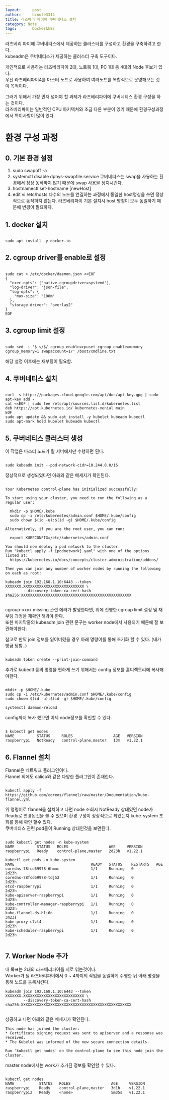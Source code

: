 ```yaml
---
layout:     post
author:     bcnote3314
title: 라즈베리 파이에 쿠버네티스 설치
category: Note
tags: 		Docker&k8s
---
```


라즈베리 파이에 쿠버네티스에서 제공하는 클러스터를 구성하고 환경을 구축하려고 한다.  
kubeadm은 쿠버네티스가 제공하는 클러스터 구축 도구이다.  

개인적으로 사용하는 라즈베리파이 2대, 노트북 1대, PC 1대 총 4대의 Node 후보가 있다.  
우선 라즈베리파이4를 마스터 노드로 사용하여 여러노드를 복합적으로 운영해보는 것이 목적이다.  

그러기 위해서 가장 먼저 넘어야 할 과제가 라즈베리파이에 쿠버네티스 환경 구성을 하는 것이다.  
라즈베리파이는 일반적인 CPU 아키텍쳐와 조금 다른 부분이 있기 때문에 환경구성과정에서 특이사항이 많이 있다. 

# 환경 구성 과정

## 0. 기본 환경 설정

1. sudo swapoff -a 
2. systemctl disable dphys-swapfile.service
 쿠버네티스는 swap을 사용하는 환경에서 정상 동작하지 않기 때문에 swap 사용을 정지시킨다.
3. hostnamectl set-hostname [newHost] 
4. edit vi /etc/hosts
 다수의 노드를 연결하는 과정에서 동일한 host명칭을 쓰면 정상적으로 동작하지 않는다. 
 라즈베리파이 기본 설치시 host 명칭이 모두 동일하기 때문에 변경이 필요하다. 


## 1. docker 설치

```

sudo apt install -y docker.io

```

## 2. cgroup driver를 enable로 설정

```

sudo cat > /etc/docker/daemon.json <<EOF
{
  "exec-opts": ["native.cgroupdriver=systemd"],
  "log-driver": "json-file",
  "log-opts": {
    "max-size": "100m"
  },
  "storage-driver": "overlay2"
}
EOF

```

## 3. cgroup limit 설정 

```

sudo sed -i '$ s/$/ cgroup_enable=cpuset cgroup_enable=memory cgroup_memory=1 swapaccount=1/' /boot/cmdline.txt

```

해당 설정 이후에는 재부팅이 필요함.

## 4. 쿠버네티스 설치

```

curl -s https://packages.cloud.google.com/apt/doc/apt-key.gpg | sudo apt-key add -
cat <<EOF | sudo tee /etc/apt/sources.list.d/kubernetes.list
deb https://apt.kubernetes.io/ kubernetes-xenial main
EOF
sudo apt update && sudo apt install -y kubelet kubeadm kubectl
sudo apt-mark hold kubelet kubeadm kubectl

```

## 5. 쿠버네티스 클러스터 생성

이 작업은 마스터 노드가 될 서버에서만 수행하면 된다.  

```

sudo kubeadm init --pod-network-cidr=10.244.0.0/16

```

정상적으로 생성되었다면 아래와 같은 메세지가 확인된다.  

```

Your Kubernetes control-plane has initialized successfully!

To start using your cluster, you need to run the following as a regular user:

  mkdir -p $HOME/.kube
  sudo cp -i /etc/kubernetes/admin.conf $HOME/.kube/config
  sudo chown $(id -u):$(id -g) $HOME/.kube/config

Alternatively, if you are the root user, you can run:

  export KUBECONFIG=/etc/kubernetes/admin.conf

You should now deploy a pod network to the cluster.
Run "kubectl apply -f [podnetwork].yaml" with one of the options listed at:
  https://kubernetes.io/docs/concepts/cluster-administration/addons/

Then you can join any number of worker nodes by running the following on each as root:

kubeadm join 192.168.1.10:6443 --token XXXXXXX.XXXXXXXXXXXXXXXXXXXXXXXXXXX \
        --discovery-token-ca-cert-hash sha256:XXXXXXXXXXXXXXXXXXXXXXXXXXXXXXXXXXXXXXXXXXXXXXXXX
		
```

cgroup-xxxx missing 관련 에러가 발생한다면, 위에 진행한 cgroup limit 설정 및 재부팅 과정을 재확인 해봐야 한다.  
또한 마지막줄의 kubeadm join 관련 문구는 worker node에서 사용되기 때문에 잘 보관해야한다.

참고로 만약 join 정보를 잃어버렸을 경우 아래 명령어를 통해 초기화 할 수 있다. (내가 방금 당함..)

```

kubeadm token create --print-join-command

```  

추가로 kubectl 등의 명령을 편하게 쓰기 위해서는 config 정보를 홈디렉토리에 복사해야한다.

``` 

mkdir -p $HOME/.kube
sudo cp -i /etc/kubernetes/admin.conf $HOME/.kube/config
sudo chown $(id -u):$(id -g) $HOME/.kube/config

systemctl daemon-reload

```

config까지 복사 했으면 이제 node정보를 확인할 수 있다.  

```

$ kubectl get nodes
NAME          STATUS     ROLES                  AGE   VERSION
raspberrypi   NotReady   control-plane,master   13m   v1.22.1

```

## 6. Flannel 설치

Flannel은 네트워크 플러그인이다.  
Flannel 외에도 calico와 같은 다양한 플러그인이 존재한다.  

```

kubectl apply -f https://github.com/coreos/flannel/raw/master/Documentation/kube-flannel.yml

```

위 명령어로 flannel을 설치하고 나면 node 조회시 NotReady 상태였던 node가 Ready로 변경된것을 볼 수 있으며 환경 구성이 정상적으로 되었는지 kube-system 조회를 통해 확인 할수 있다.  
쿠버네티스 관련 pod들이 Running 상태인것을 보면된다.  

```

sudo kubectl get nodes -n kube-system
NAME          STATUS   ROLES                  AGE     VERSION
raspberrypi   Ready    control-plane,master   2d23h   v1.22.1

kubectl get pods -n kube-system
NAME                                  READY   STATUS    RESTARTS   AGE
coredns-78fcd69978-6hmmc              1/1     Running   0          2d23h
coredns-78fcd69978-tdj52              1/1     Running   0          2d23h
etcd-raspberrypi                      1/1     Running   0          2d23h
kube-apiserver-raspberrypi            1/1     Running   0          2d23h
kube-controller-manager-raspberrypi   1/1     Running   0          2d23h
kube-flannel-ds-hlj6n                 1/1     Running   0          3m23s
kube-proxy-c7zt4                      1/1     Running   0          2d23h
kube-scheduler-raspberrypi            1/1     Running   0          2d23h


```


## 7. Worker Node 추가

내 목표는 2대의 라즈베리파이를 서로 엮는것이다.  
Worker가 될 라즈바리파이에서 0 ~ 4까지의 작업을 동일하게 수행한 뒤 아래 명령을 통해 노드를 등록시킨다.

```
kubeadm join 192.168.1.10:6443 --token XXXXXXX.XXXXXXXXXXXXXXXXXXXXXXXXXXX \
        --discovery-token-ca-cert-hash sha256:XXXXXXXXXXXXXXXXXXXXXXXXXXXXXXXXXXXXXXXXXXXXXXXXX
		
```

성공하고 나면 아래와 같은 메세지가 확인된다.

```
This node has joined the cluster:
* Certificate signing request was sent to apiserver and a response was received.
* The Kubelet was informed of the new secure connection details.

Run 'kubectl get nodes' on the control-plane to see this node join the cluster.

```

master node에서는 work가 추가된 정보를 확인할 수 있다. 


```

kubectl get nodes
NAME           STATUS   ROLES                  AGE     VERSION
raspberrypi    Ready    control-plane,master   3d1h    v1.22.1
raspberrypi2   Ready    <none>                 5m35s   v1.22.1

```

